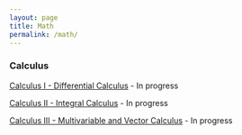 ```yaml
---
layout: page
title: Math
permalink: /math/
---
```


<!---
## Secondary School Mathematics

Coming soon --->

<!--- ## Undergraduate Mathematics --->
### Calculus
<a class="page-link" href="/calculus-I/">Calculus I - Differential Calculus</a> - In progress

<a class="page-link" href="/calculus-II/">Calculus II - Integral Calculus</a> - In progress

<a class="page-link" href="/calculus-III/">Calculus III - Multivariable and Vector Calculus</a> - In progress

<!--- ### Linear Algebra
Linear Algebra I - Coming soon
<a class="page-link" href="/linear-algebra-I/"> Linear Algebra I </a> - In progress --->

<!--- Applied Linear Algebra - Coming soon
<a class="page-link" href="/appl-lin-alg/"> Applied Linear Algebra </a> - In progress --->

<!--- Linear Algebra II - Coming soon
<a class="page-link" href="/linear-algebra-II/"> Linear Algebra II </a> - In progress --->

<!--- Linear Algebra III - Coming soon
<a class="page-link" href="/linear-algebra-III/"> Linear Algebra III </a> - In progress --->

<!---
### Ordinary Differential Equations
<a class="page-link" href="/ode-I/"> Ordinary Differential Equations I  </a> - In progress --->

<!--- Ordinary Differential Equations II - Coming soon
<a class="page-link" href="/ode-II/"> Ordinary Differential Equations II  </a> - In progress --->

<!--- Theory of Ordinary Differential Equations - ODE with Real Domain - Coming soon
<a class="page-link" href="/odet-real/"> Theory of Ordinary Differential Equations - ODE with Real Domain </a> - In progress ---> 

<!--- Theory of Ordinary Differential Equations - ODE with Complex Domain - Coming soon
<a class="page-link" href="/odet-complex/"> Theory of Ordinary Differential Equations - ODE with Complex Domain </a> - In progress --->

<!--- Theory of Ordinary Differential Equations - ODE with Manifold Domain - Coming soon
<a class="page-link" href="/odet-manifold/"> Theory of Ordinary Differential Equations - ODE with Manifold Domain </a> - In progress ---> 

<!---
### Mathematical Communication
Mathematical Proof - Coming soon --->
<!--- <a class="page-link" href="/mathematical-proof/"> Mathematical Proof  </a> - In progress --->

<!---
### Dynamical Systems
Nonlinear Dynamics and Chaos I - Coming soon --->
<!--- <a class="page-link" href="/nonlin-dyn-I/"> Nonlinear Dynamics and Chaos I </a> - In progress --->

<!--- Nonlinear Dynamics and Chaos II  - Coming soon
<a class="page-link" href="/nonlin-dyn-II/"> Nonlinear Dynamics and Chaos II </a> --->

<!---  Nonlinear Dynamics and  Chaos III - Coming soon
<a class="page-link" href="/nonlin-dyn-III/"> Nonlinear Dynamics and Chaos III </a> --->

<!--- Stabilization of Dynamical Systems - Coming soon
<a class="page-link" href="/nonlin-dyn-I/"> Stabilization of Dynamical Systems </a> --->

<!---
### Complex Analysis
Complex Variables - Coming soon --->
<!--- <a class="page-link" href="/complex-variables/"> Complex Variables </a> - In progress --->

<!--- 
### Partial Differential Equations
Partial Differential Equations I - Coming soon --->
<!--- <a class="page-link" href="/pde-I/"> Partial Differential Equations I  </a> - In progress --->

<!---  Partial Differential Equations II - Coming soon
<a class="page-link" href="/pde-II/"> Partial Differential Equations II  </a> - In progress --->

<!---  Partial Differential Equations III - Coming soon
<a class="page-link" href="/pde-III/"> Partial Differential Equations III  </a> --->

<!--- Green's Functions - Coming soon
<a class="page-link" href="/greens-functions/"> Green's Functions </a> - In progress --->

<!---  Theory of Partial Differential Equations - Coming soon
<a class="page-link" href="/pdet-I/"> Theory of Partial Differential Equations I </a> - In progress --->

<!---  ### Topics in Applied Mathematics
Applied Analysis - Coming soon
<a class="page-link" href="/applied-analysis/"> Applied Analysis </a> - In progress --->

<!--- Special Functions - Coming soon
<a class="page-link" href="/special-functions/"> Special Functions </a> - In progress --->

<!--- Tensor Calculus - Coming soon
<a class="page-link" href="/tensor-calculus/"> Tensor Calculus </a> - In progress --->

<!--- Perturbation Theory of ODE - Coming soon
<a class="page-link" href="/asymptotic-analysis-I/"> Asymptotic Analysis I </a> - In progress --->

<!--- Perturbation Theory of PDE - Coming soon
<a class="page-link" href="/asymptotic-analysis-II/"> Asymptotic Analysis II  </a> - In progress --->

<!--- Calculus of Variations - Coming soon
<a class="page-link" href="/variational-calculus/"> Calculus of Variations </a> - In progress --->

<!--- Integral Equations - Coming soon
<a class="page-link" href="/integral-equations/"> Integral Equations </a> - In progress --->

<!--- Fractional Calculus - Coming soon
<a class="page-link" href="/fractional-calculus/"> Fractional Calculus </a> - In progress --->

<!---
### Real Analysis
Real Analysis I - Differentiation - Coming soon
 <a class="page-link" href="/real-analysis-I/"> Real Analysis I </a> - In progress --->

<!---  Real Analysis II - Riemann Integration - Coming soon
<a class="page-link" href="/real-analysis-II/"> Real Analysis II </a> - In progress --->

<!--- Real Analysis III - Lebesgue Integration and Measure Theory - Coming soon
 <a class="page-link" href="/real-analysis-III/"> Real Analysis IIII </a> - In progress --->

<!--- Functional Analysis - Coming soon
<a class="page-link" href="/functional-analysis/"> Functional Analysis </a> - In progress --->

<!--- ### Abstract Algebra
Abstract Algebra I - Group Theory - Coming soon
<a class="page-link" href="/group-theory/"> Group Theory </a> - In progress --->

<!--- Abstract Algebra II - Rings and Modules - Coming soon --->
<!--- <a class="page-link" href="/rings-and-modules/"> Rings and Modules </a> - In progress --->

<!--- ### Differential Geometry
Classical Differential Geometry - Coming soon
<a class="page-link" href="/classical-differential-geometry/"> Classical Differential Geometry  </a> - In progress --->

<!--- Modern Differential Geometry - Coming soon
<a class="page-link" href="/modern-differential-geometry/"> Modern Differential Geometry  </a> - In progress --->

<!--- Riemannian Geometry - Coming soon
<a class="page-link" href="/modern-differential-geometry/"> Modern Differential Geometry  </a> - In progress --->

<!---
## Graduate Mathematics ### Topology ### Number Theory
Coming soon
--->
